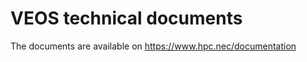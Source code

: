 VEOS technical documents
========================

The documents are available on https://www.hpc.nec/documentation
